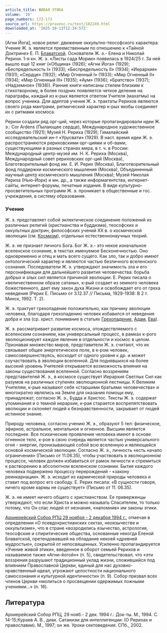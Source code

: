 ```yaml
---
article_title: ЖИВАЯ ЭТИКА
volume: '19'
page_numbers: 172-173
source_url: https://pravenc.ru/text/182249.html
downloaded_at: '2025-10-13T12:34:57Z'
---
```


[Агни Йога], новое религ. движение оккультно-теософского характера. Учение Ж. э. является преемственным по отношению к «Тайной Доктрине» Е. П. [Блаватской](https://pravenc.ru/text/Блаватская.html). Основатели Ж. э.- Елена и Николай Рерихи. 1-я кн. Ж. э. «Листы сада Мории» появилась в 1924/25 г. За ней вышло еще 12 книг («Община» (1926); «Агни Йога» (1929); «Беспредельность I» (1933); «Беспредельность II» (1934); «Иерархия» (1931); «Сердце» (1932); «Мир Огненный I» (1933); «Мир Огненный II» (1934); «Мир Огненный III» (1935); «Аум» (1936); «Братство» (1937); «Надземное» (1938)). Ранние книги написаны стилем близким к стихотворному, в более поздних появляется четкое деление на параграфы, каждый из к-рых является ответом Учителя (махатмы) на вопрос ученика. Для адептов учения Ж. э. трактаты Рерихов являются своего рода мантрами, ритмический характер к-рых якобы соединяет их с ритмами космоса.

Рерихи создали ряд орг-ций, через которые пропагандировали идеи Ж. э.: Cor Ardens (Пылающее сердце), Международное художественное сообщество (1921); Музей Н. Рериха (1929); Гималайский исследовательский ин-т «Урусвати» (1929). В наст. время идеи Ж. э. распространяются рериховскими орг-циями и об-вами, существующими в разных странах мира, в т. ч. в России: Международный центр-музей им. Н. К. Рериха (Москва), Международный совет рериховских орг-ций (Москва), Благотворительный фонд им. Е. И. Рерих (Москва), Благотворительный фонд поддержки космического мышления (Москва), Объединенный научный центр космического мышления (Москва); Музей Николая Рериха (Нью-Йорк) и мн. др., а также информагентства, интернет-сайты, интернет-форумы, печатные издания. В виде культурно-просветительных программ Ж. э. проникает в общественные и гос. учреждения, в систему образования.

### Учение

Ж. э. представляет собой эклектическое соединение положений из различных религий (христианства и буддизма), теософских и оккультных доктрин, философских учений XX в. о космической эволюции (см. [Космизм](https://pravenc.ru/text/Космизм.html)), отдельных естественнонаучных теорий.

Ж. э. не признает личного Бога. Бог Ж. э.- это некое изначальное вселенское сознание, в текстах именуемое Бесконечностью. Оно одновременно и отец и мать всего сущего. Как зло, так и добро имеют онтологический характер и являются частью безличного вселенского сознания. Последователи Ж. э. утверждают значимость зла и его персонификации для дальнейшего развития человечества: борьба добрых и злых сил является причиной эволюции. Е. Рерих писала о «величественном образе сатаны», к-рый создает из земного человека божественного, дает ему закон духа Жизни и освобождает его от греха неведения (Рерих Е. Письмо от 3.12.37 // Письма, 1929-1938: В 2 т. Минск, 1992. Т. 2).

Ж. э. трактует грехопадение положительно, как причину эволюции человека, благодаря грехопадению человек избавился от неведения добра и зла (ср. христ. понимание в статьях [Грехопадение](https://pravenc.ru/text/Грехопадение.html), [Адам](https://pravenc.ru/text/Адам.html), [Ева](https://pravenc.ru/text/Ева.html)).

Ж. э. рассматривает развитие космоса, отождествляемого с вселенским сознанием, как универсальный процесс, в рамках к-рого эволюционирует каждое явление в отдельности и космос в целом. Признавая множество миров, представители Ж. э. считают, что их связывает общее энергетическое поле, в к-ром человек, самосовершенствуясь, восходит от одного уровня к др. и может соучаствовать в эволюции вселенной. Для поднявшихся на более высокий уровень Учителей открывается возможность влияния на законы существования вселенной. Согласно воззрениям представителей Ж. э., в космосе существует Иерархия Светлых Сил как разумов на различных ступенях эволюционной лестницы. К Великим Учителям, к-рые называют себя «старшими братьями человечества» и многократно являлись на Земле для оказания помощи ему, принадлежат, согласно Ж. э., Будда и Христос. Тексты Ж. э. содержат упоминания и о темной иерархии, к-рая старается воспрепятствовать эволюции и склоняет людей к безнравственности, закрывает от людей истинное знание.

Природу человека, согласно учению Ж. э., образуют 5 тел: физическое, эфирное, астральное, ментальное и огненное. Высшим является последнее. Все психические проявления человека имеют в основе огненное тело, к-рое в свою очередь является частью универсального огня - энергии, пронизывающей собой всю вселенную и являющейся основой космической эволюции. Согласно Ж. э., личность «есть начало ограничения» (Письмо от 11.06.35), чтобы участвовать в эволюционном процессе, человек должен избавиться от рамок личности и стремиться к растворению в абсолютном вселенском сознании. Бытие каждого человека подвержено процессу перерождений - «закону реинкарнации». Ж. э. исходит из кармической природы человека и ставит под вопрос его свободу. Е. Рерих писала: «В сущности говоря, ничего кроме кармы не существует» (Письмо от 11. 06.35).

Ж. э. не имеет ничего общего с христианством. Ее приверженцы утверждают, что если Христа и можно называть Спасителем, то только потому, что Он спас людей от незнания, «напомнив» им законы этики.

[Архиерейский Собор РПЦ 29 ноября - 2 декабря 1994 г.](<https://pravenc.ru/text/АРХИЕРЕЙСКИЙ СОБОР РУССКОЙ ПРАВОСЛАВНОЙ ЦЕРКВИ 29 НОЯБРЯ - 2 ДЕКАБРЯ 1994 Г .html>), отмечая в определении «О псевдохристианских сектах, неоязычестве и оккультизме», что в стране «возродились язычество, астрология, теософские и спиритические общества, основанные некогда Еленой Блаватской, претендовавшей на обладание некоей «древней мудростью», сокрытой от непосвященных. Усиленно пропагандируется «Учение живой этики», введенное в оборот семьей Рерихов и называемое также «Агни-йогой»» (п. 5), свидетельствовал, что «эти воззрения разрушают традиционный уклад жизни, сложившийся под влиянием Православной Церкви, единый для нас духовно-нравственный идеал, угрожают целостности национального самосознания и культурной идентичности» (п. 9). Собор призвал всех членов Церкви «молиться о просвещении одержимых ложными учениями...» (п. 16).

## Литература

Архиерейский Собор РПЦ, 29 нояб.- 2 дек. 1994 г.: Док-ты. М., 1994. С. 14-15;Кураев А. В., диак. Сатанизм для интеллигенции: (О Рерихах и православии). М., 1997; он же. Уроки сектоведения. СПб., 2002.
